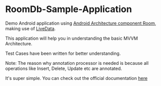 # RoomDb-Sample-Application
Demo Android application using [Android Architecture component Room](https://developer.android.com/topic/libraries/architecture/room), making use of [LiveData](https://developer.android.com/topic/libraries/architecture/livedata). 

This application will help you in understanding the basic MVVM Architecture.

Test Cases have been written for better understanding.

Note: The reason why annotation processor is needed is because all operations like Insert, Delete, Update etc are annotated.

It's super simple. You can check out the official documentation [here](https://developer.android.com/topic/libraries/architecture/room)
